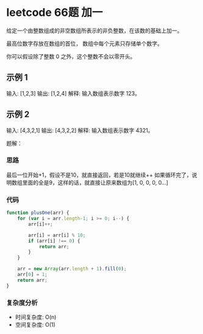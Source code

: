 # leetcode 66题 加一

给定一个由整数组成的非空数组所表示的非负整数，在该数的基础上加一。

最高位数字存放在数组的首位， 数组中每个元素只存储单个数字。

你可以假设除了整数 0 之外，这个整数不会以零开头。

## 示例 1

输入: [1,2,3]
输出: [1,2,4]
解释: 输入数组表示数字 123。

## 示例 2

输入: [4,3,2,1]
输出: [4,3,2,2]
解释: 输入数组表示数字 4321。

题解：

### 思路

最后一位开始+1，假设不是10，就直接返回，若是10就继续++
如果循环完了，说明数组里面的全是9，这样的话，就直接让原来数组为[1, 0, 0, 0, 0...]

### 代码

```js
function plusOne(arr) {
    for (var i = arr.length-1; i >= 0; i--) {
        arr[i]++;

        arr[i] = arr[i] % 10;
        if (arr[i] !== 0) {
            return arr;
        }
    }

    arr = new Array(arr.length + 1).fill(0);
    arr[0] = 1;
    return arr;
}
```

### 复杂度分析

- 时间复杂度: O(n)
- 空间复杂度: O(1)
